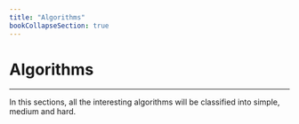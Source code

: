 ```yaml
---
title: "Algorithms"
bookCollapseSection: true
---
```


# Algorithms
---
In this sections, all the interesting algorithms will be classified into simple, medium and hard. 

